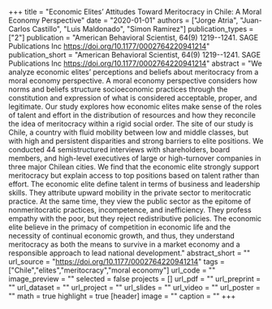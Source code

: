 +++
title = "Economic Elites’ Attitudes Toward Meritocracy in Chile: A Moral Economy Perspective"
date = "2020-01-01"
authors = ["Jorge Atria", "Juan-Carlos Castillo", "Luis Maldonado", "Simon Ramirez"]
publication_types = ["2"]
publication = "American Behavioral Scientist, 64(9) 1219--1241. SAGE Publications Inc https://doi.org/10.1177/0002764220941214"
publication_short = "American Behavioral Scientist, 64(9) 1219--1241. SAGE Publications Inc https://doi.org/10.1177/0002764220941214"
abstract = "We analyze economic elites’ perceptions and beliefs about meritocracy from a moral economy perspective. A moral economy perspective considers how norms and beliefs structure socioeconomic practices through the constitution and expression of what is considered acceptable, proper, and legitimate. Our study explores how economic elites make sense of the roles of talent and effort in the distribution of resources and how they reconcile the idea of meritocracy within a rigid social order. The site of our study is Chile, a country with fluid mobility between low and middle classes, but with high and persistent disparities and strong barriers to elite positions. We conducted 44 semistructured interviews with shareholders, board members, and high-level executives of large or high-turnover companies in three major Chilean cities. We find that the economic elite strongly support meritocracy but explain access to top positions based on talent rather than effort. The economic elite define talent in terms of business and leadership skills. They attribute upward mobility in the private sector to meritocratic practice. At the same time, they view the public sector as the epitome of nonmeritocratic practices, incompetence, and inefficiency. They profess empathy with the poor, but they reject redistributive policies. The economic elite believe in the primacy of competition in economic life and the necessity of continual economic growth, and thus, they understand meritocracy as both the means to survive in a market economy and a responsible approach to lead national development."
abstract_short = ""
url_source = "https://doi.org/10.1177/0002764220941214"
tags = ["Chile","elites","meritocracy","moral economy"]
url_code = ""
image_preview = ""
selected = false
projects = []
url_pdf = ""
url_preprint = ""
url_dataset = ""
url_project = ""
url_slides = ""
url_video = ""
url_poster = ""
math = true
highlight = true
[header]
image = ""
caption = ""
+++
